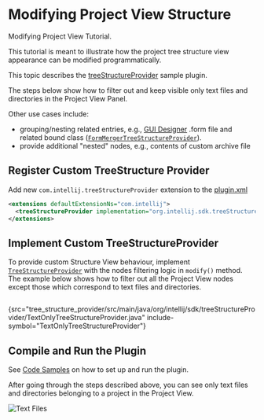 # Modifying Project View Structure

<!-- Copyright 2000-2023 JetBrains s.r.o. and other contributors. Use of this source code is governed by the Apache 2.0 license that can be found in the LICENSE file. -->

<link-summary>Modifying Project View Tutorial.</link-summary>

This tutorial is meant to illustrate how the project tree structure view appearance can be modified programmatically.

This topic describes the [treeStructureProvider](%gh-sdk-samples%/tree_structure_provider) sample plugin.

The steps below show how to filter out and keep visible only text files and directories in the Project View Panel.

Other use cases include:
- grouping/nesting related entries, e.g., [GUI Designer](https://www.jetbrains.com/help/idea/gui-designer-basics.html) <path>.form</path> file and related bound class ([`FormMergerTreeStructureProvider`](%gh-ic%/plugins/ui-designer/src/com/intellij/uiDesigner/projectView/FormMergerTreeStructureProvider.java)).
- provide additional "nested" nodes, e.g., contents of custom archive file

## Register Custom TreeStructure Provider

Add new `com.intellij.treeStructureProvider` extension to the [plugin.xml](%gh-sdk-samples%/tree_structure_provider/src/main/resources/META-INF/plugin.xml)

```xml
<extensions defaultExtensionNs="com.intellij">
  <treeStructureProvider implementation="org.intellij.sdk.treeStructureProvider.TextOnlyTreeStructureProvider"/>
</extensions>
```

## Implement Custom TreeStructureProvider

To provide custom Structure View behaviour, implement [`TreeStructureProvider`](%gh-ic%/platform/editor-ui-api/src/com/intellij/ide/projectView/TreeStructureProvider.java) with the nodes filtering logic in `modify()` method.
The example below shows how to filter out all the Project View nodes except those which correspond to text files and directories.

```java
```
{src="tree_structure_provider/src/main/java/org/intellij/sdk/treeStructureProvider/TextOnlyTreeStructureProvider.java" include-symbol="TextOnlyTreeStructureProvider"}

## Compile and Run the Plugin

See [Code Samples](code_samples.md) on how to set up and run the plugin.

After going through the steps described above, you can see only text files and directories belonging to a project in the Project View.

![Text Files](text_only.png)
